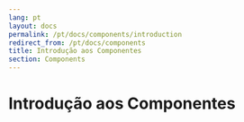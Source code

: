 ```yaml
---
lang: pt
layout: docs
permalink: /pt/docs/components/introduction
redirect_from: /pt/docs/components
title: Introdução aos Componentes
section: Components
---
```


# Introdução aos Componentes


